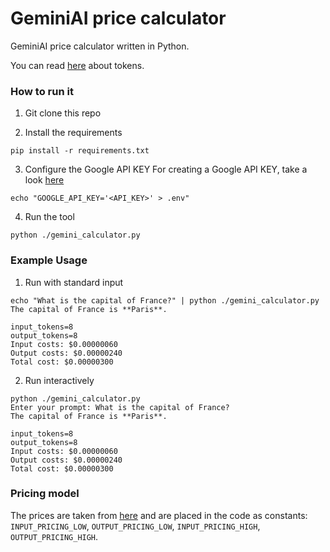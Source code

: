# GeminiAI price calculator

GeminiAI price calculator written in Python.

You can read [here](https://ai.google.dev/gemini-api/docs/tokens?lang=python) about tokens.



### How to run it

1. Git clone this repo

2. Install the requirements
```shell
pip install -r requirements.txt
```

3. Configure the Google API KEY
For creating a Google API KEY, take a look [here](https://ai.google.dev/gemini-api/docs/oauth)

```shell
echo "GOOGLE_API_KEY='<API_KEY>' > .env"
```

4. Run the tool

```shell
python ./gemini_calculator.py
```


### Example Usage

1. Run with standard input

```shell
echo "What is the capital of France?" | python ./gemini_calculator.py
The capital of France is **Paris**. 

input_tokens=8
output_tokens=8
Input costs: $0.00000060
Output costs: $0.00000240
Total cost: $0.00000300
```

2. Run interactively

```shell
python ./gemini_calculator.py
Enter your prompt: What is the capital of France?
The capital of France is **Paris**. 

input_tokens=8
output_tokens=8
Input costs: $0.00000060
Output costs: $0.00000240
Total cost: $0.00000300
```

### Pricing model

The prices are taken from [here](https://ai.google.dev/pricing) and are placed in the code as constants: `INPUT_PRICING_LOW`, `OUTPUT_PRICING_LOW`, `INPUT_PRICING_HIGH`, `OUTPUT_PRICING_HIGH`.